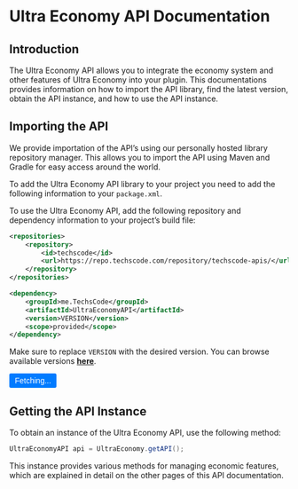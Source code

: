 # Ultra Economy API Documentation

## Introduction

The Ultra Economy API allows you to integrate the economy system and other features of Ultra Economy into your plugin. This documentations provides information on how to import the API library, find the latest version, obtain the API instance, and how to use the API instance.

## Importing the API

We provide importation of the API’s using our personally hosted library repository manager. This allows you to import the API using Maven and Gradle for easy access around the world.
<br>

To add the Ultra Economy API library to your project you need to add the following information to your `package.xml`.

To use the Ultra Economy API, add the following repository and dependency information to your project’s build file:

```xml
<repositories>
    <repository>
        <id>techscode</id>
        <url>https://repo.techscode.com/repository/techscode-apis/</url>
    </repository>
</repositories>

<dependency>
    <groupId>me.TechsCode</groupId>
    <artifactId>UltraEconomyAPI</artifactId>
    <version>VERSION</version>
    <scope>provided</scope>
</dependency>
```

Make sure to replace `VERSION` with the desired version. You can browse available versions **[here](https://repo.techscode.com/#browse/browse:techscode-apis:me%2FTechsCode%2FUltraEconomyAPI)**.

<div id="version-container">
  <button class="version-button" style="background-color: #007bff; color: white; border: none; padding: 5px 10px; border-radius: 3px; font-size: 14px; cursor: pointer;">
    Fetching...
  </button>
</div>

<script>
  async function fetchLatestVersion() {
    try {
      const response = await fetch('https://repo.techscode.com/service/rest/v1/search?repository=techscode-apis&group=me.TechsCode&name=UltraEconomyAPI');
      const data = await response.json();
      const items = data.items;
      const latestVersion = items[0].version; // Assuming the first item is the latest
      document.querySelector('.version-button').textContent = latestVersion;
    } catch (error) {
      document.querySelector('.version-button').textContent = 'Error fetching version';
      console.error('Error fetching version:', error);
    }
  }

  fetchLatestVersion();
</script>

## Getting the API Instance

To obtain an instance of the Ultra Economy API, use the following method:

```java
UltraEconomyAPI api = UltraEconomy.getAPI();
```

This instance provides various methods for managing economic features, which are explained in detail on the other pages of this API documentation.
